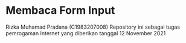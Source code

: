 # Membaca Form Input

Rizka Muhamad Pradana (C1983207008)
Repository ini sebagai tugas pemrogaman Internet yang diberikan tanggal 12 November 2021
